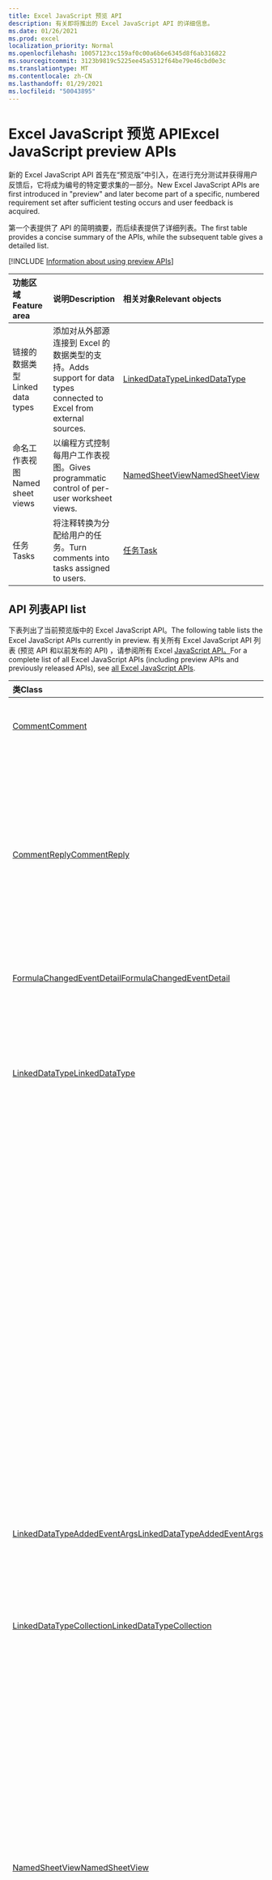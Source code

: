 ```yaml
---
title: Excel JavaScript 预览 API
description: 有关即将推出的 Excel JavaScript API 的详细信息。
ms.date: 01/26/2021
ms.prod: excel
localization_priority: Normal
ms.openlocfilehash: 10057123cc159af0c00a6b6e6345d8f6ab316822
ms.sourcegitcommit: 3123b9819c5225ee45a5312f64be79e46cbd0e3c
ms.translationtype: MT
ms.contentlocale: zh-CN
ms.lasthandoff: 01/29/2021
ms.locfileid: "50043895"
---
```

# <a name="excel-javascript-preview-apis"></a><span data-ttu-id="d6d36-103">Excel JavaScript 预览 API</span><span class="sxs-lookup"><span data-stu-id="d6d36-103">Excel JavaScript preview APIs</span></span>

<span data-ttu-id="d6d36-104">新的 Excel JavaScript API 首先在“预览版”中引入，在进行充分测试并获得用户反馈后，它将成为编号的特定要求集的一部分。</span><span class="sxs-lookup"><span data-stu-id="d6d36-104">New Excel JavaScript APIs are first introduced in "preview" and later become part of a specific, numbered requirement set after sufficient testing occurs and user feedback is acquired.</span></span>

<span data-ttu-id="d6d36-105">第一个表提供了 API 的简明摘要，而后续表提供了详细列表。</span><span class="sxs-lookup"><span data-stu-id="d6d36-105">The first table provides a concise summary of the APIs, while the subsequent table gives a detailed list.</span></span>

[!INCLUDE [Information about using preview APIs](../../includes/using-preview-apis-host.md)]

| <span data-ttu-id="d6d36-106">功能区域</span><span class="sxs-lookup"><span data-stu-id="d6d36-106">Feature area</span></span> | <span data-ttu-id="d6d36-107">说明</span><span class="sxs-lookup"><span data-stu-id="d6d36-107">Description</span></span> | <span data-ttu-id="d6d36-108">相关对象</span><span class="sxs-lookup"><span data-stu-id="d6d36-108">Relevant objects</span></span> |
|:--- |:--- |:--- |
| <span data-ttu-id="d6d36-109">链接的数据类型</span><span class="sxs-lookup"><span data-stu-id="d6d36-109">Linked data types</span></span> | <span data-ttu-id="d6d36-110">添加对从外部源连接到 Excel 的数据类型的支持。</span><span class="sxs-lookup"><span data-stu-id="d6d36-110">Adds support for data types connected to Excel from external sources.</span></span> | [<span data-ttu-id="d6d36-111">LinkedDataType</span><span class="sxs-lookup"><span data-stu-id="d6d36-111">LinkedDataType</span></span>](/javascript/api/excel/excel.linkeddatatype)|
| <span data-ttu-id="d6d36-112">命名工作表视图</span><span class="sxs-lookup"><span data-stu-id="d6d36-112">Named sheet views</span></span> | <span data-ttu-id="d6d36-113">以编程方式控制每用户工作表视图。</span><span class="sxs-lookup"><span data-stu-id="d6d36-113">Gives programmatic control of per-user worksheet views.</span></span> | [<span data-ttu-id="d6d36-114">NamedSheetView</span><span class="sxs-lookup"><span data-stu-id="d6d36-114">NamedSheetView</span></span>](/javascript/api/excel/excel.namedsheetview) |
| <span data-ttu-id="d6d36-115">任务</span><span class="sxs-lookup"><span data-stu-id="d6d36-115">Tasks</span></span> | <span data-ttu-id="d6d36-116">将注释转换为分配给用户的任务。</span><span class="sxs-lookup"><span data-stu-id="d6d36-116">Turn comments into tasks assigned to users.</span></span> | [<span data-ttu-id="d6d36-117">任务</span><span class="sxs-lookup"><span data-stu-id="d6d36-117">Task</span></span>](/javascript/api/excel/excel.task) |

## <a name="api-list"></a><span data-ttu-id="d6d36-118">API 列表</span><span class="sxs-lookup"><span data-stu-id="d6d36-118">API list</span></span>

<span data-ttu-id="d6d36-119">下表列出了当前预览版中的 Excel JavaScript API。</span><span class="sxs-lookup"><span data-stu-id="d6d36-119">The following table lists the Excel JavaScript APIs currently in preview.</span></span> <span data-ttu-id="d6d36-120">有关所有 Excel JavaScript API 列表 (预览 API 和以前发布的 API) ，请参阅所有 Excel [JavaScript API。](/javascript/api/excel?view=excel-js-preview&preserve-view=true)</span><span class="sxs-lookup"><span data-stu-id="d6d36-120">For a complete list of all Excel JavaScript APIs (including preview APIs and previously released APIs), see [all Excel JavaScript APIs](/javascript/api/excel?view=excel-js-preview&preserve-view=true).</span></span>

| <span data-ttu-id="d6d36-121">类</span><span class="sxs-lookup"><span data-stu-id="d6d36-121">Class</span></span> | <span data-ttu-id="d6d36-122">域</span><span class="sxs-lookup"><span data-stu-id="d6d36-122">Fields</span></span> | <span data-ttu-id="d6d36-123">说明</span><span class="sxs-lookup"><span data-stu-id="d6d36-123">Description</span></span> |
|:---|:---|:---|
|[<span data-ttu-id="d6d36-124">Comment</span><span class="sxs-lookup"><span data-stu-id="d6d36-124">Comment</span></span>](/javascript/api/excel/excel.comment)|[<span data-ttu-id="d6d36-125">assignTask (email： string) </span><span class="sxs-lookup"><span data-stu-id="d6d36-125">assignTask(email: string)</span></span>](/javascript/api/excel/excel.comment#assigntask-email-)|<span data-ttu-id="d6d36-126">将附加到注释的任务分配给指定用户作为唯一的代理人。</span><span class="sxs-lookup"><span data-stu-id="d6d36-126">Assigns the task attached to the comment to the given user as the sole assignee.</span></span>|
||[<span data-ttu-id="d6d36-127">getTask () </span><span class="sxs-lookup"><span data-stu-id="d6d36-127">getTask()</span></span>](/javascript/api/excel/excel.comment#gettask--)|<span data-ttu-id="d6d36-128">获取与此注释关联的任务。</span><span class="sxs-lookup"><span data-stu-id="d6d36-128">Gets the task associated with this comment.</span></span>|
||[<span data-ttu-id="d6d36-129">getTaskOrNullObject () </span><span class="sxs-lookup"><span data-stu-id="d6d36-129">getTaskOrNullObject()</span></span>](/javascript/api/excel/excel.comment#gettaskornullobject--)|<span data-ttu-id="d6d36-130">获取与此注释关联的任务。</span><span class="sxs-lookup"><span data-stu-id="d6d36-130">Gets the task associated with this comment.</span></span>|
|[<span data-ttu-id="d6d36-131">CommentReply</span><span class="sxs-lookup"><span data-stu-id="d6d36-131">CommentReply</span></span>](/javascript/api/excel/excel.commentreply)|[<span data-ttu-id="d6d36-132">assignTask (email： string) </span><span class="sxs-lookup"><span data-stu-id="d6d36-132">assignTask(email: string)</span></span>](/javascript/api/excel/excel.commentreply#assigntask-email-)|<span data-ttu-id="d6d36-133">将附加到注释的任务分配给指定用户作为唯一的代理人。</span><span class="sxs-lookup"><span data-stu-id="d6d36-133">Assigns the task attached to the comment to the given user as the sole assignee.</span></span>|
||[<span data-ttu-id="d6d36-134">getTask () </span><span class="sxs-lookup"><span data-stu-id="d6d36-134">getTask()</span></span>](/javascript/api/excel/excel.commentreply#gettask--)|<span data-ttu-id="d6d36-135">获取与此注释关联的任务。</span><span class="sxs-lookup"><span data-stu-id="d6d36-135">Gets the task associated with this comment.</span></span>|
||[<span data-ttu-id="d6d36-136">getTaskOrNullObject () </span><span class="sxs-lookup"><span data-stu-id="d6d36-136">getTaskOrNullObject()</span></span>](/javascript/api/excel/excel.commentreply#gettaskornullobject--)|<span data-ttu-id="d6d36-137">获取与此注释关联的任务。</span><span class="sxs-lookup"><span data-stu-id="d6d36-137">Gets the task associated with this comment.</span></span>|
|[<span data-ttu-id="d6d36-138">FormulaChangedEventDetail</span><span class="sxs-lookup"><span data-stu-id="d6d36-138">FormulaChangedEventDetail</span></span>](/javascript/api/excel/excel.formulachangedeventdetail)|[<span data-ttu-id="d6d36-139">cellAddress</span><span class="sxs-lookup"><span data-stu-id="d6d36-139">cellAddress</span></span>](/javascript/api/excel/excel.formulachangedeventdetail#celladdress)|<span data-ttu-id="d6d36-140">包含已更改公式的单元格的地址。</span><span class="sxs-lookup"><span data-stu-id="d6d36-140">The address of the cell that contains the changed formula.</span></span>|
||[<span data-ttu-id="d6d36-141">previousFormula</span><span class="sxs-lookup"><span data-stu-id="d6d36-141">previousFormula</span></span>](/javascript/api/excel/excel.formulachangedeventdetail#previousformula)|<span data-ttu-id="d6d36-142">表示上一个公式，在更改之前。</span><span class="sxs-lookup"><span data-stu-id="d6d36-142">Represents the previous formula, before it was changed.</span></span>|
|[<span data-ttu-id="d6d36-143">LinkedDataType</span><span class="sxs-lookup"><span data-stu-id="d6d36-143">LinkedDataType</span></span>](/javascript/api/excel/excel.linkeddatatype)|[<span data-ttu-id="d6d36-144">dataProvider</span><span class="sxs-lookup"><span data-stu-id="d6d36-144">dataProvider</span></span>](/javascript/api/excel/excel.linkeddatatype#dataprovider)|<span data-ttu-id="d6d36-145">链接数据提供程序的数据提供程序数据类型。</span><span class="sxs-lookup"><span data-stu-id="d6d36-145">The name of the data provider for the linked data type.</span></span>|
||[<span data-ttu-id="d6d36-146">lastRefreshed</span><span class="sxs-lookup"><span data-stu-id="d6d36-146">lastRefreshed</span></span>](/javascript/api/excel/excel.linkeddatatype#lastrefreshed)|<span data-ttu-id="d6d36-147">自上次刷新链接的工作簿时打开工作簿以来的本地数据类型日期和时间。</span><span class="sxs-lookup"><span data-stu-id="d6d36-147">The local time-zone date and time since the workbook was opened when the linked data type was last refreshed.</span></span>|
||[<span data-ttu-id="d6d36-148">name</span><span class="sxs-lookup"><span data-stu-id="d6d36-148">name</span></span>](/javascript/api/excel/excel.linkeddatatype#name)|<span data-ttu-id="d6d36-149">链接对象数据类型。</span><span class="sxs-lookup"><span data-stu-id="d6d36-149">The name of the linked data type.</span></span>|
||[<span data-ttu-id="d6d36-150">periodicRefreshInterval</span><span class="sxs-lookup"><span data-stu-id="d6d36-150">periodicRefreshInterval</span></span>](/javascript/api/excel/excel.linkeddatatype#periodicrefreshinterval)|<span data-ttu-id="d6d36-151">链接对象刷新的频率（以秒数据类型设置为 `refreshMode` "Periodic"时刷新。</span><span class="sxs-lookup"><span data-stu-id="d6d36-151">The frequency, in seconds, at which the linked data type is refreshed if `refreshMode` is set to "Periodic".</span></span>|
||[<span data-ttu-id="d6d36-152">refreshMode</span><span class="sxs-lookup"><span data-stu-id="d6d36-152">refreshMode</span></span>](/javascript/api/excel/excel.linkeddatatype#refreshmode)|<span data-ttu-id="d6d36-153">检索链接数据数据类型的机制。</span><span class="sxs-lookup"><span data-stu-id="d6d36-153">The mechanism by which the data for the linked data type is retrieved.</span></span>|
||[<span data-ttu-id="d6d36-154">serviceId</span><span class="sxs-lookup"><span data-stu-id="d6d36-154">serviceId</span></span>](/javascript/api/excel/excel.linkeddatatype#serviceid)|<span data-ttu-id="d6d36-155">链接对象的唯一数据类型。</span><span class="sxs-lookup"><span data-stu-id="d6d36-155">The unique id of the linked data type.</span></span>|
||[<span data-ttu-id="d6d36-156">supportedRefreshModes</span><span class="sxs-lookup"><span data-stu-id="d6d36-156">supportedRefreshModes</span></span>](/javascript/api/excel/excel.linkeddatatype#supportedrefreshmodes)|<span data-ttu-id="d6d36-157">返回一个数组，该数组包含链接对象支持的所有数据类型。</span><span class="sxs-lookup"><span data-stu-id="d6d36-157">Returns an array with all the refresh modes supported by the linked data type.</span></span>|
||[<span data-ttu-id="d6d36-158">requestRefresh () </span><span class="sxs-lookup"><span data-stu-id="d6d36-158">requestRefresh()</span></span>](/javascript/api/excel/excel.linkeddatatype#requestrefresh--)|<span data-ttu-id="d6d36-159">请求刷新链接的数据类型。</span><span class="sxs-lookup"><span data-stu-id="d6d36-159">Makes a request to refresh the linked data type.</span></span>|
||[<span data-ttu-id="d6d36-160">requestSetRefreshMode (refreshMode：Excel.LinkedDataTypeRefreshMode) </span><span class="sxs-lookup"><span data-stu-id="d6d36-160">requestSetRefreshMode(refreshMode: Excel.LinkedDataTypeRefreshMode)</span></span>](/javascript/api/excel/excel.linkeddatatype#requestsetrefreshmode-refreshmode-)|<span data-ttu-id="d6d36-161">请求更改此链接的刷新数据类型。</span><span class="sxs-lookup"><span data-stu-id="d6d36-161">Makes a request to change the refresh mode for this linked data type.</span></span>|
|[<span data-ttu-id="d6d36-162">LinkedDataTypeAddedEventArgs</span><span class="sxs-lookup"><span data-stu-id="d6d36-162">LinkedDataTypeAddedEventArgs</span></span>](/javascript/api/excel/excel.linkeddatatypeaddedeventargs)|[<span data-ttu-id="d6d36-163">serviceId</span><span class="sxs-lookup"><span data-stu-id="d6d36-163">serviceId</span></span>](/javascript/api/excel/excel.linkeddatatypeaddedeventargs#serviceid)|<span data-ttu-id="d6d36-164">新链接对象的唯一数据类型。</span><span class="sxs-lookup"><span data-stu-id="d6d36-164">The unique id of the new linked data type.</span></span>|
||[<span data-ttu-id="d6d36-165">source</span><span class="sxs-lookup"><span data-stu-id="d6d36-165">source</span></span>](/javascript/api/excel/excel.linkeddatatypeaddedeventargs#source)|<span data-ttu-id="d6d36-166">获取事件源。</span><span class="sxs-lookup"><span data-stu-id="d6d36-166">Gets the source of the event.</span></span>|
||[<span data-ttu-id="d6d36-167">type</span><span class="sxs-lookup"><span data-stu-id="d6d36-167">type</span></span>](/javascript/api/excel/excel.linkeddatatypeaddedeventargs#type)|<span data-ttu-id="d6d36-168">获取事件的类型。</span><span class="sxs-lookup"><span data-stu-id="d6d36-168">Gets the type of the event.</span></span>|
|[<span data-ttu-id="d6d36-169">LinkedDataTypeCollection</span><span class="sxs-lookup"><span data-stu-id="d6d36-169">LinkedDataTypeCollection</span></span>](/javascript/api/excel/excel.linkeddatatypecollection)|[<span data-ttu-id="d6d36-170">getCount()</span><span class="sxs-lookup"><span data-stu-id="d6d36-170">getCount()</span></span>](/javascript/api/excel/excel.linkeddatatypecollection#getcount--)|<span data-ttu-id="d6d36-171">获取集合中链接的数据类型的数量。</span><span class="sxs-lookup"><span data-stu-id="d6d36-171">Gets the number of linked data types in the collection.</span></span>|
||[<span data-ttu-id="d6d36-172">getItem (键：number) </span><span class="sxs-lookup"><span data-stu-id="d6d36-172">getItem(key: number)</span></span>](/javascript/api/excel/excel.linkeddatatypecollection#getitem-key-)|<span data-ttu-id="d6d36-173">按服务 id 数据类型链接的 id。</span><span class="sxs-lookup"><span data-stu-id="d6d36-173">Gets a linked data type by service id.</span></span>|
||[<span data-ttu-id="d6d36-174">getItemAt(index: number)</span><span class="sxs-lookup"><span data-stu-id="d6d36-174">getItemAt(index: number)</span></span>](/javascript/api/excel/excel.linkeddatatypecollection#getitemat-index-)|<span data-ttu-id="d6d36-175">按集合数据类型索引获取链接对象。</span><span class="sxs-lookup"><span data-stu-id="d6d36-175">Gets a linked data type by its index in the collection.</span></span>|
||[<span data-ttu-id="d6d36-176">getItemOrNullObject (键：number) </span><span class="sxs-lookup"><span data-stu-id="d6d36-176">getItemOrNullObject(key: number)</span></span>](/javascript/api/excel/excel.linkeddatatypecollection#getitemornullobject-key-)|<span data-ttu-id="d6d36-177">按 ID 获取数据类型链接对象。</span><span class="sxs-lookup"><span data-stu-id="d6d36-177">Gets a linked data type by ID.</span></span>|
||[<span data-ttu-id="d6d36-178">items</span><span class="sxs-lookup"><span data-stu-id="d6d36-178">items</span></span>](/javascript/api/excel/excel.linkeddatatypecollection#items)|<span data-ttu-id="d6d36-179">获取此集合中已加载的子项。</span><span class="sxs-lookup"><span data-stu-id="d6d36-179">Gets the loaded child items in this collection.</span></span>|
||[<span data-ttu-id="d6d36-180">requestRefreshAll () </span><span class="sxs-lookup"><span data-stu-id="d6d36-180">requestRefreshAll()</span></span>](/javascript/api/excel/excel.linkeddatatypecollection#requestrefreshall--)|<span data-ttu-id="d6d36-181">请求刷新集合中所有链接的数据类型。</span><span class="sxs-lookup"><span data-stu-id="d6d36-181">Makes a request to refresh all the linked data types in the collection.</span></span>|
|[<span data-ttu-id="d6d36-182">NamedSheetView</span><span class="sxs-lookup"><span data-stu-id="d6d36-182">NamedSheetView</span></span>](/javascript/api/excel/excel.namedsheetview)|[<span data-ttu-id="d6d36-183">activate()</span><span class="sxs-lookup"><span data-stu-id="d6d36-183">activate()</span></span>](/javascript/api/excel/excel.namedsheetview#activate--)|<span data-ttu-id="d6d36-184">激活此工作表视图。</span><span class="sxs-lookup"><span data-stu-id="d6d36-184">Activates this sheet view.</span></span>|
||[<span data-ttu-id="d6d36-185">delete()</span><span class="sxs-lookup"><span data-stu-id="d6d36-185">delete()</span></span>](/javascript/api/excel/excel.namedsheetview#delete--)|<span data-ttu-id="d6d36-186">从工作表中删除工作表视图。</span><span class="sxs-lookup"><span data-stu-id="d6d36-186">Removes the sheet view from the worksheet.</span></span>|
||[<span data-ttu-id="d6d36-187">duplicate (name？： string) </span><span class="sxs-lookup"><span data-stu-id="d6d36-187">duplicate(name?: string)</span></span>](/javascript/api/excel/excel.namedsheetview#duplicate-name-)|<span data-ttu-id="d6d36-188">创建此工作表视图的副本。</span><span class="sxs-lookup"><span data-stu-id="d6d36-188">Creates a copy of this sheet view.</span></span>|
||[<span data-ttu-id="d6d36-189">name</span><span class="sxs-lookup"><span data-stu-id="d6d36-189">name</span></span>](/javascript/api/excel/excel.namedsheetview#name)|<span data-ttu-id="d6d36-190">获取或设置工作表视图的名称。</span><span class="sxs-lookup"><span data-stu-id="d6d36-190">Gets or sets the name of the sheet view.</span></span>|
|[<span data-ttu-id="d6d36-191">NamedSheetViewCollection</span><span class="sxs-lookup"><span data-stu-id="d6d36-191">NamedSheetViewCollection</span></span>](/javascript/api/excel/excel.namedsheetviewcollection)|[<span data-ttu-id="d6d36-192">add(name: string)</span><span class="sxs-lookup"><span data-stu-id="d6d36-192">add(name: string)</span></span>](/javascript/api/excel/excel.namedsheetviewcollection#add-name-)|<span data-ttu-id="d6d36-193">创建具有给定名称的新工作表视图。</span><span class="sxs-lookup"><span data-stu-id="d6d36-193">Creates a new sheet view with the given name.</span></span>|
||[<span data-ttu-id="d6d36-194">enterTemporary () </span><span class="sxs-lookup"><span data-stu-id="d6d36-194">enterTemporary()</span></span>](/javascript/api/excel/excel.namedsheetviewcollection#entertemporary--)|<span data-ttu-id="d6d36-195">创建并激活新的临时工作表视图。</span><span class="sxs-lookup"><span data-stu-id="d6d36-195">Creates and activates a new temporary sheet view.</span></span>|
||[<span data-ttu-id="d6d36-196">exit () </span><span class="sxs-lookup"><span data-stu-id="d6d36-196">exit()</span></span>](/javascript/api/excel/excel.namedsheetviewcollection#exit--)|<span data-ttu-id="d6d36-197">退出当前活动的工作表视图。</span><span class="sxs-lookup"><span data-stu-id="d6d36-197">Exits the currently active sheet view.</span></span>|
||[<span data-ttu-id="d6d36-198">getActive () </span><span class="sxs-lookup"><span data-stu-id="d6d36-198">getActive()</span></span>](/javascript/api/excel/excel.namedsheetviewcollection#getactive--)|<span data-ttu-id="d6d36-199">获取工作表当前的活动工作表视图。</span><span class="sxs-lookup"><span data-stu-id="d6d36-199">Gets the worksheet's currently active sheet view.</span></span>|
||[<span data-ttu-id="d6d36-200">getCount()</span><span class="sxs-lookup"><span data-stu-id="d6d36-200">getCount()</span></span>](/javascript/api/excel/excel.namedsheetviewcollection#getcount--)|<span data-ttu-id="d6d36-201">获取此工作表中的工作表视图数。</span><span class="sxs-lookup"><span data-stu-id="d6d36-201">Gets the number of sheet views in this worksheet.</span></span>|
||[<span data-ttu-id="d6d36-202">getItem(key: string)</span><span class="sxs-lookup"><span data-stu-id="d6d36-202">getItem(key: string)</span></span>](/javascript/api/excel/excel.namedsheetviewcollection#getitem-key-)|<span data-ttu-id="d6d36-203">使用工作表视图的名称获取工作表视图。</span><span class="sxs-lookup"><span data-stu-id="d6d36-203">Gets a sheet view using its name.</span></span>|
||[<span data-ttu-id="d6d36-204">getItemAt(index: number)</span><span class="sxs-lookup"><span data-stu-id="d6d36-204">getItemAt(index: number)</span></span>](/javascript/api/excel/excel.namedsheetviewcollection#getitemat-index-)|<span data-ttu-id="d6d36-205">按工作表视图在集合中的索引获取工作表视图。</span><span class="sxs-lookup"><span data-stu-id="d6d36-205">Gets a sheet view by its index in the collection.</span></span>|
||[<span data-ttu-id="d6d36-206">items</span><span class="sxs-lookup"><span data-stu-id="d6d36-206">items</span></span>](/javascript/api/excel/excel.namedsheetviewcollection#items)|<span data-ttu-id="d6d36-207">获取此集合中已加载的子项。</span><span class="sxs-lookup"><span data-stu-id="d6d36-207">Gets the loaded child items in this collection.</span></span>|
|[<span data-ttu-id="d6d36-208">PivotLayout</span><span class="sxs-lookup"><span data-stu-id="d6d36-208">PivotLayout</span></span>](/javascript/api/excel/excel.pivotlayout)|[<span data-ttu-id="d6d36-209">altTextDescription</span><span class="sxs-lookup"><span data-stu-id="d6d36-209">altTextDescription</span></span>](/javascript/api/excel/excel.pivotlayout#alttextdescription)|<span data-ttu-id="d6d36-210">数据透视表的替换文字说明。</span><span class="sxs-lookup"><span data-stu-id="d6d36-210">The alt text description of the PivotTable.</span></span>|
||[<span data-ttu-id="d6d36-211">altTextTitle</span><span class="sxs-lookup"><span data-stu-id="d6d36-211">altTextTitle</span></span>](/javascript/api/excel/excel.pivotlayout#alttexttitle)|<span data-ttu-id="d6d36-212">数据透视表的替换文字标题。</span><span class="sxs-lookup"><span data-stu-id="d6d36-212">The alt text title of the PivotTable.</span></span>|
||[<span data-ttu-id="d6d36-213">displayBlankLineAfterEachItem (显示：boolean) </span><span class="sxs-lookup"><span data-stu-id="d6d36-213">displayBlankLineAfterEachItem(display: boolean)</span></span>](/javascript/api/excel/excel.pivotlayout#displayblanklineaftereachitem-display-)|<span data-ttu-id="d6d36-214">设置是否在每一项后显示空白行。</span><span class="sxs-lookup"><span data-stu-id="d6d36-214">Sets whether or not to display a blank line after each item.</span></span>|
||[<span data-ttu-id="d6d36-215">emptyCellText</span><span class="sxs-lookup"><span data-stu-id="d6d36-215">emptyCellText</span></span>](/javascript/api/excel/excel.pivotlayout#emptycelltext)|<span data-ttu-id="d6d36-216">如果为 ，则自动填充到数据透视表中任何空单元格中的文本 `fillEmptyCells == true` 。</span><span class="sxs-lookup"><span data-stu-id="d6d36-216">The text that is automatically filled into any empty cell in the PivotTable if `fillEmptyCells == true`.</span></span>|
||[<span data-ttu-id="d6d36-217">fillEmptyCells</span><span class="sxs-lookup"><span data-stu-id="d6d36-217">fillEmptyCells</span></span>](/javascript/api/excel/excel.pivotlayout#fillemptycells)|<span data-ttu-id="d6d36-218">指定数据透视表中的空单元格是否应当填充 `emptyCellText` 。</span><span class="sxs-lookup"><span data-stu-id="d6d36-218">Specifies whether empty cells in the PivotTable should be populated with the `emptyCellText`.</span></span>|
||[<span data-ttu-id="d6d36-219">getCell(dataHierarchy: DataPivotHierarchy \| string, rowItems: Array<PivotItem \| string>, columnItems: Array<PivotItem \| string>)</span><span class="sxs-lookup"><span data-stu-id="d6d36-219">getCell(dataHierarchy: DataPivotHierarchy \| string, rowItems: Array<PivotItem \| string>, columnItems: Array<PivotItem \| string>)</span></span>](/javascript/api/excel/excel.pivotlayout#getcell-datahierarchy--rowitems--columnitems-)|<span data-ttu-id="d6d36-220">根据数据层次结构以及各自层次结构的行和列项，获取数据透视表中的唯一单元格。</span><span class="sxs-lookup"><span data-stu-id="d6d36-220">Gets a unique cell in the PivotTable based on a data hierarchy and the row and column items of their respective hierarchies.</span></span>|
||[<span data-ttu-id="d6d36-221">pivotStyle</span><span class="sxs-lookup"><span data-stu-id="d6d36-221">pivotStyle</span></span>](/javascript/api/excel/excel.pivotlayout#pivotstyle)|<span data-ttu-id="d6d36-222">应用于数据透视表的样式。</span><span class="sxs-lookup"><span data-stu-id="d6d36-222">The style applied to the PivotTable.</span></span>|
||[<span data-ttu-id="d6d36-223">repeatAllItemLabels (repeatLabels：boolean) </span><span class="sxs-lookup"><span data-stu-id="d6d36-223">repeatAllItemLabels(repeatLabels: boolean)</span></span>](/javascript/api/excel/excel.pivotlayout#repeatallitemlabels-repeatlabels-)|<span data-ttu-id="d6d36-224">设置数据透视表中所有字段的"重复所有项目标签"设置。</span><span class="sxs-lookup"><span data-stu-id="d6d36-224">Sets the "repeat all item labels" setting across all fields in the PivotTable.</span></span>|
||[<span data-ttu-id="d6d36-225">setStyle (样式：string \| PivotTableStyle \| BuiltInPivotTableStyle) </span><span class="sxs-lookup"><span data-stu-id="d6d36-225">setStyle(style: string \| PivotTableStyle \| BuiltInPivotTableStyle)</span></span>](/javascript/api/excel/excel.pivotlayout#setstyle-style-)|<span data-ttu-id="d6d36-226">设置应用于数据透视表的样式。</span><span class="sxs-lookup"><span data-stu-id="d6d36-226">Sets the style applied to the PivotTable.</span></span>|
||[<span data-ttu-id="d6d36-227">showFieldHeaders</span><span class="sxs-lookup"><span data-stu-id="d6d36-227">showFieldHeaders</span></span>](/javascript/api/excel/excel.pivotlayout#showfieldheaders)|<span data-ttu-id="d6d36-228">指定数据透视表是否显示字段标题 (字段标题和筛选下拉) 。</span><span class="sxs-lookup"><span data-stu-id="d6d36-228">Specifies whether the PivotTable displays field headers (field captions and filter drop-downs).</span></span>|
|[<span data-ttu-id="d6d36-229">PivotTable</span><span class="sxs-lookup"><span data-stu-id="d6d36-229">PivotTable</span></span>](/javascript/api/excel/excel.pivottable)|[<span data-ttu-id="d6d36-230">refreshOnOpen</span><span class="sxs-lookup"><span data-stu-id="d6d36-230">refreshOnOpen</span></span>](/javascript/api/excel/excel.pivottable#refreshonopen)|<span data-ttu-id="d6d36-231">指定工作簿打开时数据透视表是否刷新。</span><span class="sxs-lookup"><span data-stu-id="d6d36-231">Specifies whether the PivotTable refreshes when the workbook opens.</span></span>|
|[<span data-ttu-id="d6d36-232">区域</span><span class="sxs-lookup"><span data-stu-id="d6d36-232">Range</span></span>](/javascript/api/excel/excel.range)|[<span data-ttu-id="d6d36-233">getPrecedents () </span><span class="sxs-lookup"><span data-stu-id="d6d36-233">getPrecedents()</span></span>](/javascript/api/excel/excel.range#getprecedents--)|<span data-ttu-id="d6d36-234">返回一个对象，该对象代表包含同一工作表或多个工作表中单元格的所有 `WorkbookRangeAreas` 引用单元格的范围。</span><span class="sxs-lookup"><span data-stu-id="d6d36-234">Returns a `WorkbookRangeAreas` object that represents the range containing all the precedents of a cell in same worksheet or in multiple worksheets.</span></span>|
|[<span data-ttu-id="d6d36-235">RefreshModeChangedEventArgs</span><span class="sxs-lookup"><span data-stu-id="d6d36-235">RefreshModeChangedEventArgs</span></span>](/javascript/api/excel/excel.refreshmodechangedeventargs)|[<span data-ttu-id="d6d36-236">refreshMode</span><span class="sxs-lookup"><span data-stu-id="d6d36-236">refreshMode</span></span>](/javascript/api/excel/excel.refreshmodechangedeventargs#refreshmode)|<span data-ttu-id="d6d36-237">链接的数据类型刷新模式。</span><span class="sxs-lookup"><span data-stu-id="d6d36-237">The linked data type refresh mode.</span></span>|
||[<span data-ttu-id="d6d36-238">serviceId</span><span class="sxs-lookup"><span data-stu-id="d6d36-238">serviceId</span></span>](/javascript/api/excel/excel.refreshmodechangedeventargs#serviceid)|<span data-ttu-id="d6d36-239">刷新模式已更改的对象的唯一 ID。</span><span class="sxs-lookup"><span data-stu-id="d6d36-239">The unique id of the object whose refresh mode was changed.</span></span>|
||[<span data-ttu-id="d6d36-240">source</span><span class="sxs-lookup"><span data-stu-id="d6d36-240">source</span></span>](/javascript/api/excel/excel.refreshmodechangedeventargs#source)|<span data-ttu-id="d6d36-241">获取事件源。</span><span class="sxs-lookup"><span data-stu-id="d6d36-241">Gets the source of the event.</span></span>|
||[<span data-ttu-id="d6d36-242">type</span><span class="sxs-lookup"><span data-stu-id="d6d36-242">type</span></span>](/javascript/api/excel/excel.refreshmodechangedeventargs#type)|<span data-ttu-id="d6d36-243">获取事件的类型。</span><span class="sxs-lookup"><span data-stu-id="d6d36-243">Gets the type of the event.</span></span>|
|[<span data-ttu-id="d6d36-244">RefreshRequestCompletedEventArgs</span><span class="sxs-lookup"><span data-stu-id="d6d36-244">RefreshRequestCompletedEventArgs</span></span>](/javascript/api/excel/excel.refreshrequestcompletedeventargs)|[<span data-ttu-id="d6d36-245">已刷新</span><span class="sxs-lookup"><span data-stu-id="d6d36-245">refreshed</span></span>](/javascript/api/excel/excel.refreshrequestcompletedeventargs#refreshed)|<span data-ttu-id="d6d36-246">指示刷新请求是否成功。</span><span class="sxs-lookup"><span data-stu-id="d6d36-246">Indicates if the request to refresh was successful.</span></span>|
||[<span data-ttu-id="d6d36-247">serviceId</span><span class="sxs-lookup"><span data-stu-id="d6d36-247">serviceId</span></span>](/javascript/api/excel/excel.refreshrequestcompletedeventargs#serviceid)|<span data-ttu-id="d6d36-248">已完成刷新请求的对象的唯一 ID。</span><span class="sxs-lookup"><span data-stu-id="d6d36-248">The unique id of the object whose refresh request was completed.</span></span>|
||[<span data-ttu-id="d6d36-249">source</span><span class="sxs-lookup"><span data-stu-id="d6d36-249">source</span></span>](/javascript/api/excel/excel.refreshrequestcompletedeventargs#source)|<span data-ttu-id="d6d36-250">获取事件源。</span><span class="sxs-lookup"><span data-stu-id="d6d36-250">Gets the source of the event.</span></span>|
||[<span data-ttu-id="d6d36-251">type</span><span class="sxs-lookup"><span data-stu-id="d6d36-251">type</span></span>](/javascript/api/excel/excel.refreshrequestcompletedeventargs#type)|<span data-ttu-id="d6d36-252">获取事件的类型。</span><span class="sxs-lookup"><span data-stu-id="d6d36-252">Gets the type of the event.</span></span>|
||[<span data-ttu-id="d6d36-253">warnings</span><span class="sxs-lookup"><span data-stu-id="d6d36-253">warnings</span></span>](/javascript/api/excel/excel.refreshrequestcompletedeventargs#warnings)|<span data-ttu-id="d6d36-254">包含从刷新请求生成的任何警告的数组。</span><span class="sxs-lookup"><span data-stu-id="d6d36-254">An array that contains any warnings generated from the refresh request.</span></span>|
|[<span data-ttu-id="d6d36-255">ShapeCollection</span><span class="sxs-lookup"><span data-stu-id="d6d36-255">ShapeCollection</span></span>](/javascript/api/excel/excel.shapecollection)|[<span data-ttu-id="d6d36-256">addSvg(xml: string)</span><span class="sxs-lookup"><span data-stu-id="d6d36-256">addSvg(xml: string)</span></span>](/javascript/api/excel/excel.shapecollection#addsvg-xml-)|<span data-ttu-id="d6d36-257">从 XML 字符串创建可缩放的矢量图形 (SVG) 并将其添加到工作表。</span><span class="sxs-lookup"><span data-stu-id="d6d36-257">Creates a scalable vector graphic (SVG) from an XML string and adds it to the worksheet.</span></span>|
|[<span data-ttu-id="d6d36-258">Slicer</span><span class="sxs-lookup"><span data-stu-id="d6d36-258">Slicer</span></span>](/javascript/api/excel/excel.slicer)|[<span data-ttu-id="d6d36-259">nameInFormula</span><span class="sxs-lookup"><span data-stu-id="d6d36-259">nameInFormula</span></span>](/javascript/api/excel/excel.slicer#nameinformula)|<span data-ttu-id="d6d36-260">表示公式中使用切片器名称。</span><span class="sxs-lookup"><span data-stu-id="d6d36-260">Represents the slicer name used in the formula.</span></span>|
||[<span data-ttu-id="d6d36-261">slicerStyle</span><span class="sxs-lookup"><span data-stu-id="d6d36-261">slicerStyle</span></span>](/javascript/api/excel/excel.slicer#slicerstyle)|<span data-ttu-id="d6d36-262">应用于切片器的样式。</span><span class="sxs-lookup"><span data-stu-id="d6d36-262">The style applied to the Slicer.</span></span>|
||[<span data-ttu-id="d6d36-263">setStyle (样式：string \| SlicerStyle \| BuiltInSlicerStyle) </span><span class="sxs-lookup"><span data-stu-id="d6d36-263">setStyle(style: string \| SlicerStyle \| BuiltInSlicerStyle)</span></span>](/javascript/api/excel/excel.slicer#setstyle-style-)|<span data-ttu-id="d6d36-264">设置应用于切片器的样式。</span><span class="sxs-lookup"><span data-stu-id="d6d36-264">Sets the style applied to the slicer.</span></span>|
|[<span data-ttu-id="d6d36-265">Table</span><span class="sxs-lookup"><span data-stu-id="d6d36-265">Table</span></span>](/javascript/api/excel/excel.table)|[<span data-ttu-id="d6d36-266">clearStyle()</span><span class="sxs-lookup"><span data-stu-id="d6d36-266">clearStyle()</span></span>](/javascript/api/excel/excel.table#clearstyle--)|<span data-ttu-id="d6d36-267">将表格更改为使用默认表格样式。</span><span class="sxs-lookup"><span data-stu-id="d6d36-267">Changes the table to use the default table style.</span></span>|
||[<span data-ttu-id="d6d36-268">onFiltered</span><span class="sxs-lookup"><span data-stu-id="d6d36-268">onFiltered</span></span>](/javascript/api/excel/excel.table#onfiltered)|<span data-ttu-id="d6d36-269">在特定表格上应用筛选器时发生。</span><span class="sxs-lookup"><span data-stu-id="d6d36-269">Occurs when filter is applied on a specific table.</span></span>|
||[<span data-ttu-id="d6d36-270">tableStyle</span><span class="sxs-lookup"><span data-stu-id="d6d36-270">tableStyle</span></span>](/javascript/api/excel/excel.table#tablestyle)|<span data-ttu-id="d6d36-271">应用于 Table 的样式。</span><span class="sxs-lookup"><span data-stu-id="d6d36-271">The style applied to the Table.</span></span>|
||[<span data-ttu-id="d6d36-272">setStyle (样式：string \| TableStyle \| BuiltInTableStyle) </span><span class="sxs-lookup"><span data-stu-id="d6d36-272">setStyle(style: string \| TableStyle \| BuiltInTableStyle)</span></span>](/javascript/api/excel/excel.table#setstyle-style-)|<span data-ttu-id="d6d36-273">设置应用于表格的样式。</span><span class="sxs-lookup"><span data-stu-id="d6d36-273">Sets the style applied to the table.</span></span>|
|[<span data-ttu-id="d6d36-274">TableCollection</span><span class="sxs-lookup"><span data-stu-id="d6d36-274">TableCollection</span></span>](/javascript/api/excel/excel.tablecollection)|[<span data-ttu-id="d6d36-275">onFiltered</span><span class="sxs-lookup"><span data-stu-id="d6d36-275">onFiltered</span></span>](/javascript/api/excel/excel.tablecollection#onfiltered)|<span data-ttu-id="d6d36-276">在工作簿或工作表中的任何表格上应用筛选器时发生。</span><span class="sxs-lookup"><span data-stu-id="d6d36-276">Occurs when filter is applied on any table in a workbook, or a worksheet.</span></span>|
|[<span data-ttu-id="d6d36-277">TableFilteredEventArgs</span><span class="sxs-lookup"><span data-stu-id="d6d36-277">TableFilteredEventArgs</span></span>](/javascript/api/excel/excel.tablefilteredeventargs)|[<span data-ttu-id="d6d36-278">tableId</span><span class="sxs-lookup"><span data-stu-id="d6d36-278">tableId</span></span>](/javascript/api/excel/excel.tablefilteredeventargs#tableid)|<span data-ttu-id="d6d36-279">获取应用筛选器的表的 ID。</span><span class="sxs-lookup"><span data-stu-id="d6d36-279">Gets the id of the table in which the filter is applied.</span></span>|
||[<span data-ttu-id="d6d36-280">type</span><span class="sxs-lookup"><span data-stu-id="d6d36-280">type</span></span>](/javascript/api/excel/excel.tablefilteredeventargs#type)|<span data-ttu-id="d6d36-281">获取事件的类型。</span><span class="sxs-lookup"><span data-stu-id="d6d36-281">Gets the type of the event.</span></span>|
||[<span data-ttu-id="d6d36-282">worksheetId</span><span class="sxs-lookup"><span data-stu-id="d6d36-282">worksheetId</span></span>](/javascript/api/excel/excel.tablefilteredeventargs#worksheetid)|<span data-ttu-id="d6d36-283">获取包含表格的工作表的 ID。</span><span class="sxs-lookup"><span data-stu-id="d6d36-283">Gets the id of the worksheet which contains the table.</span></span>|
|[<span data-ttu-id="d6d36-284">任务</span><span class="sxs-lookup"><span data-stu-id="d6d36-284">Task</span></span>](/javascript/api/excel/excel.task)|[<span data-ttu-id="d6d36-285">addAssignee (电子邮件：字符串) </span><span class="sxs-lookup"><span data-stu-id="d6d36-285">addAssignee(email: string)</span></span>](/javascript/api/excel/excel.task#addassignee-email-)|<span data-ttu-id="d6d36-286">向任务添加一个被分配者。</span><span class="sxs-lookup"><span data-stu-id="d6d36-286">Adds an assignee to the task.</span></span>|
||[<span data-ttu-id="d6d36-287">applyChanges (taskChanges： Excel.TaskChanges) </span><span class="sxs-lookup"><span data-stu-id="d6d36-287">applyChanges(taskChanges: Excel.TaskChanges)</span></span>](/javascript/api/excel/excel.task#applychanges-taskchanges-)|<span data-ttu-id="d6d36-288">对任务应用给定的更改。</span><span class="sxs-lookup"><span data-stu-id="d6d36-288">Applies the given changes to the task.</span></span>|
||[<span data-ttu-id="d6d36-289">assignees</span><span class="sxs-lookup"><span data-stu-id="d6d36-289">assignees</span></span>](/javascript/api/excel/excel.task#assignees)|<span data-ttu-id="d6d36-290">获取任务分配给的用户。</span><span class="sxs-lookup"><span data-stu-id="d6d36-290">Gets the users to whom the task is assigned.</span></span>|
||[<span data-ttu-id="d6d36-291">comment</span><span class="sxs-lookup"><span data-stu-id="d6d36-291">comment</span></span>](/javascript/api/excel/excel.task#comment)|<span data-ttu-id="d6d36-292">获取与任务关联的注释。</span><span class="sxs-lookup"><span data-stu-id="d6d36-292">Gets the comment associated with the task.</span></span>|
||[<span data-ttu-id="d6d36-293">dueDate</span><span class="sxs-lookup"><span data-stu-id="d6d36-293">dueDate</span></span>](/javascript/api/excel/excel.task#duedate)|<span data-ttu-id="d6d36-294">获取任务到期的日期和时间。</span><span class="sxs-lookup"><span data-stu-id="d6d36-294">Gets the date and time the task is due.</span></span>|
||[<span data-ttu-id="d6d36-295">historyRecords</span><span class="sxs-lookup"><span data-stu-id="d6d36-295">historyRecords</span></span>](/javascript/api/excel/excel.task#historyrecords)|<span data-ttu-id="d6d36-296">获取任务的历史记录。</span><span class="sxs-lookup"><span data-stu-id="d6d36-296">Gets the history records of the task.</span></span>|
||[<span data-ttu-id="d6d36-297">id</span><span class="sxs-lookup"><span data-stu-id="d6d36-297">id</span></span>](/javascript/api/excel/excel.task#id)|<span data-ttu-id="d6d36-298">获取任务的 ID。</span><span class="sxs-lookup"><span data-stu-id="d6d36-298">Gets the id of the task.</span></span>|
||[<span data-ttu-id="d6d36-299">percentComplete</span><span class="sxs-lookup"><span data-stu-id="d6d36-299">percentComplete</span></span>](/javascript/api/excel/excel.task#percentcomplete)|<span data-ttu-id="d6d36-300">获取任务的完成百分比。</span><span class="sxs-lookup"><span data-stu-id="d6d36-300">Gets the completion percentage of the task.</span></span>|
||[<span data-ttu-id="d6d36-301">priority</span><span class="sxs-lookup"><span data-stu-id="d6d36-301">priority</span></span>](/javascript/api/excel/excel.task#priority)|<span data-ttu-id="d6d36-302">获取任务的优先级。</span><span class="sxs-lookup"><span data-stu-id="d6d36-302">Gets the priority of the task.</span></span>|
||[<span data-ttu-id="d6d36-303">startDate</span><span class="sxs-lookup"><span data-stu-id="d6d36-303">startDate</span></span>](/javascript/api/excel/excel.task#startdate)|<span data-ttu-id="d6d36-304">获取任务应开始的日期和时间。</span><span class="sxs-lookup"><span data-stu-id="d6d36-304">Gets the date and time the task should start.</span></span>|
||[<span data-ttu-id="d6d36-305">title</span><span class="sxs-lookup"><span data-stu-id="d6d36-305">title</span></span>](/javascript/api/excel/excel.task#title)|<span data-ttu-id="d6d36-306">获取任务的标题。</span><span class="sxs-lookup"><span data-stu-id="d6d36-306">Gets title of the task.</span></span>|
||[<span data-ttu-id="d6d36-307">removeAllAssignees () </span><span class="sxs-lookup"><span data-stu-id="d6d36-307">removeAllAssignees()</span></span>](/javascript/api/excel/excel.task#removeallassignees--)|<span data-ttu-id="d6d36-308">从任务中删除所有被分配者。</span><span class="sxs-lookup"><span data-stu-id="d6d36-308">Removes all assignees from the task.</span></span>|
||[<span data-ttu-id="d6d36-309">removeAssignee (email： string) </span><span class="sxs-lookup"><span data-stu-id="d6d36-309">removeAssignee(email: string)</span></span>](/javascript/api/excel/excel.task#removeassignee-email-)|<span data-ttu-id="d6d36-310">从任务中删除一个被分配者。</span><span class="sxs-lookup"><span data-stu-id="d6d36-310">Removes an assignee from the task.</span></span>|
||[<span data-ttu-id="d6d36-311">setPercentComplete (percentComplete： number) </span><span class="sxs-lookup"><span data-stu-id="d6d36-311">setPercentComplete(percentComplete: number)</span></span>](/javascript/api/excel/excel.task#setpercentcomplete-percentcomplete-)|<span data-ttu-id="d6d36-312">更改任务的完成情况。</span><span class="sxs-lookup"><span data-stu-id="d6d36-312">Changes the completion of the task.</span></span>|
||[<span data-ttu-id="d6d36-313">setPriority (优先级：number) </span><span class="sxs-lookup"><span data-stu-id="d6d36-313">setPriority(priority: number)</span></span>](/javascript/api/excel/excel.task#setpriority-priority-)|<span data-ttu-id="d6d36-314">更改任务的优先级。</span><span class="sxs-lookup"><span data-stu-id="d6d36-314">Changes the priority of the task.</span></span>|
||[<span data-ttu-id="d6d36-315">setStartDateAndDueDate (startDate： Date， dueDate： Date) </span><span class="sxs-lookup"><span data-stu-id="d6d36-315">setStartDateAndDueDate(startDate: Date, dueDate: Date)</span></span>](/javascript/api/excel/excel.task#setstartdateandduedate-startdate--duedate-)|<span data-ttu-id="d6d36-316">更改任务的开始日期和截止日期。</span><span class="sxs-lookup"><span data-stu-id="d6d36-316">Changes the start and the due dates of the task.</span></span>|
||[<span data-ttu-id="d6d36-317">setTitle (title： string) </span><span class="sxs-lookup"><span data-stu-id="d6d36-317">setTitle(title: string)</span></span>](/javascript/api/excel/excel.task#settitle-title-)|<span data-ttu-id="d6d36-318">更改任务的标题。</span><span class="sxs-lookup"><span data-stu-id="d6d36-318">Changes the title of the task.</span></span>|
|[<span data-ttu-id="d6d36-319">TaskChanges</span><span class="sxs-lookup"><span data-stu-id="d6d36-319">TaskChanges</span></span>](/javascript/api/excel/excel.taskchanges)|[<span data-ttu-id="d6d36-320">dueDate</span><span class="sxs-lookup"><span data-stu-id="d6d36-320">dueDate</span></span>](/javascript/api/excel/excel.taskchanges#duedate)|<span data-ttu-id="d6d36-321">设置任务的新截止日期（UTC 时区）。</span><span class="sxs-lookup"><span data-stu-id="d6d36-321">Sets a new due date for the task, in UTC time zone.</span></span>|
||[<span data-ttu-id="d6d36-322">emailsToAssign</span><span class="sxs-lookup"><span data-stu-id="d6d36-322">emailsToAssign</span></span>](/javascript/api/excel/excel.taskchanges#emailstoassign)|<span data-ttu-id="d6d36-323">设置要分配给任务的用户的电子邮件地址。</span><span class="sxs-lookup"><span data-stu-id="d6d36-323">Sets email addresses of the users to assign to the task.</span></span>|
||[<span data-ttu-id="d6d36-324">emailsToUnassign</span><span class="sxs-lookup"><span data-stu-id="d6d36-324">emailsToUnassign</span></span>](/javascript/api/excel/excel.taskchanges#emailstounassign)|<span data-ttu-id="d6d36-325">将用户的电子邮件地址设置为取消分配任务。</span><span class="sxs-lookup"><span data-stu-id="d6d36-325">Sets email addresses of the users to unassign from the task.</span></span>|
||[<span data-ttu-id="d6d36-326">percentComplete</span><span class="sxs-lookup"><span data-stu-id="d6d36-326">percentComplete</span></span>](/javascript/api/excel/excel.taskchanges#percentcomplete)|<span data-ttu-id="d6d36-327">设置任务的新完成百分比。</span><span class="sxs-lookup"><span data-stu-id="d6d36-327">Sets a new completion percentage for the task.</span></span>|
||[<span data-ttu-id="d6d36-328">priority</span><span class="sxs-lookup"><span data-stu-id="d6d36-328">priority</span></span>](/javascript/api/excel/excel.taskchanges#priority)|<span data-ttu-id="d6d36-329">设置任务的新优先级。</span><span class="sxs-lookup"><span data-stu-id="d6d36-329">Sets a new priority for the task.</span></span>|
||[<span data-ttu-id="d6d36-330">removeAllPreviousAssignees</span><span class="sxs-lookup"><span data-stu-id="d6d36-330">removeAllPreviousAssignees</span></span>](/javascript/api/excel/excel.taskchanges#removeallpreviousassignees)|<span data-ttu-id="d6d36-331">设置更改是否应当从任务中删除所有以前的分配者。</span><span class="sxs-lookup"><span data-stu-id="d6d36-331">Sets if the change should remove all previous assignees from the task.</span></span>|
||[<span data-ttu-id="d6d36-332">startDate</span><span class="sxs-lookup"><span data-stu-id="d6d36-332">startDate</span></span>](/javascript/api/excel/excel.taskchanges#startdate)|<span data-ttu-id="d6d36-333">设置任务的新开始日期，以 UTC 时区表示。</span><span class="sxs-lookup"><span data-stu-id="d6d36-333">Sets a new start date for the task, in UTC time zone.</span></span>|
||[<span data-ttu-id="d6d36-334">title</span><span class="sxs-lookup"><span data-stu-id="d6d36-334">title</span></span>](/javascript/api/excel/excel.taskchanges#title)|<span data-ttu-id="d6d36-335">设置任务的新标题。</span><span class="sxs-lookup"><span data-stu-id="d6d36-335">Sets a new title for the task.</span></span>|
|[<span data-ttu-id="d6d36-336">TaskCollection</span><span class="sxs-lookup"><span data-stu-id="d6d36-336">TaskCollection</span></span>](/javascript/api/excel/excel.taskcollection)|[<span data-ttu-id="d6d36-337">getCount()</span><span class="sxs-lookup"><span data-stu-id="d6d36-337">getCount()</span></span>](/javascript/api/excel/excel.taskcollection#getcount--)|<span data-ttu-id="d6d36-338">获取集合中的任务数。</span><span class="sxs-lookup"><span data-stu-id="d6d36-338">Gets the number of tasks in the collection.</span></span>|
||[<span data-ttu-id="d6d36-339">getItem(key: string)</span><span class="sxs-lookup"><span data-stu-id="d6d36-339">getItem(key: string)</span></span>](/javascript/api/excel/excel.taskcollection#getitem-key-)|<span data-ttu-id="d6d36-340">使用其 ID 获取任务。</span><span class="sxs-lookup"><span data-stu-id="d6d36-340">Gets a task using its id.</span></span>|
||[<span data-ttu-id="d6d36-341">getItemAt(index: number)</span><span class="sxs-lookup"><span data-stu-id="d6d36-341">getItemAt(index: number)</span></span>](/javascript/api/excel/excel.taskcollection#getitemat-index-)|<span data-ttu-id="d6d36-342">按任务在集合中的索引获取任务。</span><span class="sxs-lookup"><span data-stu-id="d6d36-342">Gets a task by its index in the collection.</span></span>|
||[<span data-ttu-id="d6d36-343">getItemOrNullObject(key: string)</span><span class="sxs-lookup"><span data-stu-id="d6d36-343">getItemOrNullObject(key: string)</span></span>](/javascript/api/excel/excel.taskcollection#getitemornullobject-key-)|<span data-ttu-id="d6d36-344">使用其 ID 获取任务。</span><span class="sxs-lookup"><span data-stu-id="d6d36-344">Gets a task using its id.</span></span>|
||[<span data-ttu-id="d6d36-345">items</span><span class="sxs-lookup"><span data-stu-id="d6d36-345">items</span></span>](/javascript/api/excel/excel.taskcollection#items)|<span data-ttu-id="d6d36-346">获取此集合中已加载的子项。</span><span class="sxs-lookup"><span data-stu-id="d6d36-346">Gets the loaded child items in this collection.</span></span>|
|[<span data-ttu-id="d6d36-347">TaskHistoryRecord</span><span class="sxs-lookup"><span data-stu-id="d6d36-347">TaskHistoryRecord</span></span>](/javascript/api/excel/excel.taskhistoryrecord)|[<span data-ttu-id="d6d36-348">anchorId</span><span class="sxs-lookup"><span data-stu-id="d6d36-348">anchorId</span></span>](/javascript/api/excel/excel.taskhistoryrecord#anchorid)|<span data-ttu-id="d6d36-349">表示任务定位到的对象的 ID，例如 (注释对象的任务的 commentId) 。</span><span class="sxs-lookup"><span data-stu-id="d6d36-349">Represents the ID of the object to which the task is anchored (e.g., commentId for tasks attached to comments).</span></span>|
||[<span data-ttu-id="d6d36-350">被分配者</span><span class="sxs-lookup"><span data-stu-id="d6d36-350">assignee</span></span>](/javascript/api/excel/excel.taskhistoryrecord#assignee)|<span data-ttu-id="d6d36-351">表示分配给"分配"历史记录记录类型的任务的用户，或者从"未分配"历史记录记录类型的任务中取消分配的用户。</span><span class="sxs-lookup"><span data-stu-id="d6d36-351">Represents the user assigned to the task for an "Assign" history record type, or the user to unassign from the task for an "Unassign" history record type.</span></span>|
||[<span data-ttu-id="d6d36-352">attributionUser</span><span class="sxs-lookup"><span data-stu-id="d6d36-352">attributionUser</span></span>](/javascript/api/excel/excel.taskhistoryrecord#attributionuser)|<span data-ttu-id="d6d36-353">表示创建或更改任务的用户。</span><span class="sxs-lookup"><span data-stu-id="d6d36-353">Represents the user who created or changed the task.</span></span>|
||[<span data-ttu-id="d6d36-354">dueDate</span><span class="sxs-lookup"><span data-stu-id="d6d36-354">dueDate</span></span>](/javascript/api/excel/excel.taskhistoryrecord#duedate)|<span data-ttu-id="d6d36-355">表示任务的截止日期。</span><span class="sxs-lookup"><span data-stu-id="d6d36-355">Represents the task's due date.</span></span>|
||[<span data-ttu-id="d6d36-356">historyRecordCreatedDate</span><span class="sxs-lookup"><span data-stu-id="d6d36-356">historyRecordCreatedDate</span></span>](/javascript/api/excel/excel.taskhistoryrecord#historyrecordcreateddate)|<span data-ttu-id="d6d36-357">表示任务历史记录记录的创建日期。</span><span class="sxs-lookup"><span data-stu-id="d6d36-357">Represents creation date of the task history record.</span></span>|
||[<span data-ttu-id="d6d36-358">id</span><span class="sxs-lookup"><span data-stu-id="d6d36-358">id</span></span>](/javascript/api/excel/excel.taskhistoryrecord#id)|<span data-ttu-id="d6d36-359">历史记录的 ID。</span><span class="sxs-lookup"><span data-stu-id="d6d36-359">ID for the history record.</span></span>|
||[<span data-ttu-id="d6d36-360">percentComplete</span><span class="sxs-lookup"><span data-stu-id="d6d36-360">percentComplete</span></span>](/javascript/api/excel/excel.taskhistoryrecord#percentcomplete)|<span data-ttu-id="d6d36-361">表示任务的完成百分比。</span><span class="sxs-lookup"><span data-stu-id="d6d36-361">Represents the task's completion percentage.</span></span>|
||[<span data-ttu-id="d6d36-362">priority</span><span class="sxs-lookup"><span data-stu-id="d6d36-362">priority</span></span>](/javascript/api/excel/excel.taskhistoryrecord#priority)|<span data-ttu-id="d6d36-363">表示任务的优先级。</span><span class="sxs-lookup"><span data-stu-id="d6d36-363">Represents the task's priority.</span></span>|
||[<span data-ttu-id="d6d36-364">startDate</span><span class="sxs-lookup"><span data-stu-id="d6d36-364">startDate</span></span>](/javascript/api/excel/excel.taskhistoryrecord#startdate)|<span data-ttu-id="d6d36-365">表示任务的开始日期。</span><span class="sxs-lookup"><span data-stu-id="d6d36-365">Represents the task's start date.</span></span>|
||[<span data-ttu-id="d6d36-366">title</span><span class="sxs-lookup"><span data-stu-id="d6d36-366">title</span></span>](/javascript/api/excel/excel.taskhistoryrecord#title)|<span data-ttu-id="d6d36-367">表示任务的标题。</span><span class="sxs-lookup"><span data-stu-id="d6d36-367">Represents the task's title.</span></span>|
||[<span data-ttu-id="d6d36-368">type</span><span class="sxs-lookup"><span data-stu-id="d6d36-368">type</span></span>](/javascript/api/excel/excel.taskhistoryrecord#type)|<span data-ttu-id="d6d36-369">表示任务历史记录记录的类型。</span><span class="sxs-lookup"><span data-stu-id="d6d36-369">Represents task history record's type.</span></span>|
||[<span data-ttu-id="d6d36-370">undoHistoryId</span><span class="sxs-lookup"><span data-stu-id="d6d36-370">undoHistoryId</span></span>](/javascript/api/excel/excel.taskhistoryrecord#undohistoryid)|<span data-ttu-id="d6d36-371">代表TaskHistoryRecord.id"撤消"历史记录记录类型撤消的一个属性。</span><span class="sxs-lookup"><span data-stu-id="d6d36-371">Represents the TaskHistoryRecord.id property that was undone for the "Undo" history record type.</span></span>|
|[<span data-ttu-id="d6d36-372">TaskHistoryRecordCollection</span><span class="sxs-lookup"><span data-stu-id="d6d36-372">TaskHistoryRecordCollection</span></span>](/javascript/api/excel/excel.taskhistoryrecordcollection)|[<span data-ttu-id="d6d36-373">getCount()</span><span class="sxs-lookup"><span data-stu-id="d6d36-373">getCount()</span></span>](/javascript/api/excel/excel.taskhistoryrecordcollection#getcount--)|<span data-ttu-id="d6d36-374">获取任务集合中的历史记录记录数。</span><span class="sxs-lookup"><span data-stu-id="d6d36-374">Gets the number of history records in the collection for the task.</span></span>|
||[<span data-ttu-id="d6d36-375">getItemAt(index: number)</span><span class="sxs-lookup"><span data-stu-id="d6d36-375">getItemAt(index: number)</span></span>](/javascript/api/excel/excel.taskhistoryrecordcollection#getitemat-index-)|<span data-ttu-id="d6d36-376">使用任务历史记录记录在集合中的索引获取该记录。</span><span class="sxs-lookup"><span data-stu-id="d6d36-376">Gets a task history record by using its index in the collection.</span></span>|
||[<span data-ttu-id="d6d36-377">items</span><span class="sxs-lookup"><span data-stu-id="d6d36-377">items</span></span>](/javascript/api/excel/excel.taskhistoryrecordcollection#items)|<span data-ttu-id="d6d36-378">获取此集合中已加载的子项。</span><span class="sxs-lookup"><span data-stu-id="d6d36-378">Gets the loaded child items in this collection.</span></span>|
|<span data-ttu-id="d6d36-379">"用户"</span><span class="sxs-lookup"><span data-stu-id="d6d36-379">[User](/javascript/api/excel/excel.user)</span></span>|[<span data-ttu-id="d6d36-380">displayName</span><span class="sxs-lookup"><span data-stu-id="d6d36-380">displayName</span></span>](/javascript/api/excel/excel.user#displayname)|<span data-ttu-id="d6d36-381">表示用户的显示名称。</span><span class="sxs-lookup"><span data-stu-id="d6d36-381">Represents the user's display name.</span></span>|
||[<span data-ttu-id="d6d36-382">email</span><span class="sxs-lookup"><span data-stu-id="d6d36-382">email</span></span>](/javascript/api/excel/excel.user#email)|<span data-ttu-id="d6d36-383">表示用户的电子邮件地址。</span><span class="sxs-lookup"><span data-stu-id="d6d36-383">Represents the user's email address.</span></span>|
||[<span data-ttu-id="d6d36-384">uid</span><span class="sxs-lookup"><span data-stu-id="d6d36-384">uid</span></span>](/javascript/api/excel/excel.user#uid)|<span data-ttu-id="d6d36-385">表示用户的唯一 ID。</span><span class="sxs-lookup"><span data-stu-id="d6d36-385">Represents the user's unique ID.</span></span>|
|[<span data-ttu-id="d6d36-386">Workbook</span><span class="sxs-lookup"><span data-stu-id="d6d36-386">Workbook</span></span>](/javascript/api/excel/excel.workbook)|[<span data-ttu-id="d6d36-387">linkedDataTypes</span><span class="sxs-lookup"><span data-stu-id="d6d36-387">linkedDataTypes</span></span>](/javascript/api/excel/excel.workbook#linkeddatatypes)|<span data-ttu-id="d6d36-388">返回属于工作簿的链接数据类型的集合。</span><span class="sxs-lookup"><span data-stu-id="d6d36-388">Returns a collection of linked data types that are part of the workbook.</span></span>|
||[<span data-ttu-id="d6d36-389">任务</span><span class="sxs-lookup"><span data-stu-id="d6d36-389">tasks</span></span>](/javascript/api/excel/excel.workbook#tasks)|<span data-ttu-id="d6d36-390">返回工作簿中的任务的集合。</span><span class="sxs-lookup"><span data-stu-id="d6d36-390">Returns a collection of tasks that are present in the workbook.</span></span>|
||[<span data-ttu-id="d6d36-391">showPivotFieldList</span><span class="sxs-lookup"><span data-stu-id="d6d36-391">showPivotFieldList</span></span>](/javascript/api/excel/excel.workbook#showpivotfieldlist)|<span data-ttu-id="d6d36-392">指定是否在工作簿级别显示数据透视表的字段列表窗格。</span><span class="sxs-lookup"><span data-stu-id="d6d36-392">Specifies whether the PivotTable's field list pane is shown at the workbook level.</span></span>|
||[<span data-ttu-id="d6d36-393">use1904DateSystem</span><span class="sxs-lookup"><span data-stu-id="d6d36-393">use1904DateSystem</span></span>](/javascript/api/excel/excel.workbook#use1904datesystem)|<span data-ttu-id="d6d36-394">如果工作簿使用 1904 日期系统，则为 True。</span><span class="sxs-lookup"><span data-stu-id="d6d36-394">True if the workbook uses the 1904 date system.</span></span>|
|[<span data-ttu-id="d6d36-395">Worksheet</span><span class="sxs-lookup"><span data-stu-id="d6d36-395">Worksheet</span></span>](/javascript/api/excel/excel.worksheet)|[<span data-ttu-id="d6d36-396">namedSheetViews</span><span class="sxs-lookup"><span data-stu-id="d6d36-396">namedSheetViews</span></span>](/javascript/api/excel/excel.worksheet#namedsheetviews)|<span data-ttu-id="d6d36-397">返回工作表中的工作表视图的集合。</span><span class="sxs-lookup"><span data-stu-id="d6d36-397">Returns a collection of sheet views that are present in the worksheet.</span></span>|
||[<span data-ttu-id="d6d36-398">onFiltered</span><span class="sxs-lookup"><span data-stu-id="d6d36-398">onFiltered</span></span>](/javascript/api/excel/excel.worksheet#onfiltered)|<span data-ttu-id="d6d36-399">在特定工作表上应用筛选器时发生。</span><span class="sxs-lookup"><span data-stu-id="d6d36-399">Occurs when filter is applied on a specific worksheet.</span></span>|
||[<span data-ttu-id="d6d36-400">onFormulaChanged</span><span class="sxs-lookup"><span data-stu-id="d6d36-400">onFormulaChanged</span></span>](/javascript/api/excel/excel.worksheet#onformulachanged)|<span data-ttu-id="d6d36-401">在此工作表中更改一个或多个公式时发生。</span><span class="sxs-lookup"><span data-stu-id="d6d36-401">Occurs when one or more formulas are changed in this worksheet.</span></span>|
||[<span data-ttu-id="d6d36-402">任务</span><span class="sxs-lookup"><span data-stu-id="d6d36-402">tasks</span></span>](/javascript/api/excel/excel.worksheet#tasks)|<span data-ttu-id="d6d36-403">返回工作表中的任务集合。</span><span class="sxs-lookup"><span data-stu-id="d6d36-403">Returns a collection of tasks that are present in the worksheet.</span></span>|
|[<span data-ttu-id="d6d36-404">WorksheetCollection</span><span class="sxs-lookup"><span data-stu-id="d6d36-404">WorksheetCollection</span></span>](/javascript/api/excel/excel.worksheetcollection)|<span data-ttu-id="d6d36-405">[addFromBase64(base64File: string, sheetNamesToInsert?: string[], positionType?: Excel.WorksheetPositionType, relativeTo?: Worksheet \| string)](/javascript/api/excel/excel.worksheetcollection#addfrombase64-base64file--sheetnamestoinsert--positiontype--relativeto-)</span><span class="sxs-lookup"><span data-stu-id="d6d36-405">[addFromBase64(base64File: string, sheetNamesToInsert?: string[], positionType?: Excel.WorksheetPositionType, relativeTo?: Worksheet \| string)](/javascript/api/excel/excel.worksheetcollection#addfrombase64-base64file--sheetnamestoinsert--positiontype--relativeto-)</span></span>|<span data-ttu-id="d6d36-406">将工作簿的指定工作表插入当前工作簿。</span><span class="sxs-lookup"><span data-stu-id="d6d36-406">Inserts the specified worksheets of a workbook into the current workbook.</span></span>|
||[<span data-ttu-id="d6d36-407">onFiltered</span><span class="sxs-lookup"><span data-stu-id="d6d36-407">onFiltered</span></span>](/javascript/api/excel/excel.worksheetcollection#onfiltered)|<span data-ttu-id="d6d36-408">在工作簿中应用任何工作表的筛选器时发生。</span><span class="sxs-lookup"><span data-stu-id="d6d36-408">Occurs when any worksheet's filter is applied in the workbook.</span></span>|
||[<span data-ttu-id="d6d36-409">onFormulaChanged</span><span class="sxs-lookup"><span data-stu-id="d6d36-409">onFormulaChanged</span></span>](/javascript/api/excel/excel.worksheetcollection#onformulachanged)|<span data-ttu-id="d6d36-410">在此集合的任何工作表中更改一个或多个公式时发生。</span><span class="sxs-lookup"><span data-stu-id="d6d36-410">Occurs when one or more formulas are changed in any worksheet of this collection.</span></span>|
|[<span data-ttu-id="d6d36-411">WorksheetFilteredEventArgs</span><span class="sxs-lookup"><span data-stu-id="d6d36-411">WorksheetFilteredEventArgs</span></span>](/javascript/api/excel/excel.worksheetfilteredeventargs)|[<span data-ttu-id="d6d36-412">type</span><span class="sxs-lookup"><span data-stu-id="d6d36-412">type</span></span>](/javascript/api/excel/excel.worksheetfilteredeventargs#type)|<span data-ttu-id="d6d36-413">获取事件的类型。</span><span class="sxs-lookup"><span data-stu-id="d6d36-413">Gets the type of the event.</span></span>|
||[<span data-ttu-id="d6d36-414">worksheetId</span><span class="sxs-lookup"><span data-stu-id="d6d36-414">worksheetId</span></span>](/javascript/api/excel/excel.worksheetfilteredeventargs#worksheetid)|<span data-ttu-id="d6d36-415">获取应用筛选器的工作表的 ID。</span><span class="sxs-lookup"><span data-stu-id="d6d36-415">Gets the id of the worksheet in which the filter is applied.</span></span>|
|[<span data-ttu-id="d6d36-416">WorksheetFormulaChangedEventArgs</span><span class="sxs-lookup"><span data-stu-id="d6d36-416">WorksheetFormulaChangedEventArgs</span></span>](/javascript/api/excel/excel.worksheetformulachangedeventargs)|[<span data-ttu-id="d6d36-417">formulaDetails</span><span class="sxs-lookup"><span data-stu-id="d6d36-417">formulaDetails</span></span>](/javascript/api/excel/excel.worksheetformulachangedeventargs#formuladetails)|<span data-ttu-id="d6d36-418">获取 FormulaChangedEventDetail 对象的数组，其中包含有关所有已更改公式的详细信息。</span><span class="sxs-lookup"><span data-stu-id="d6d36-418">Gets an array of FormulaChangedEventDetail objects, which contain the details about the all of the changed formulas.</span></span>|
||[<span data-ttu-id="d6d36-419">source</span><span class="sxs-lookup"><span data-stu-id="d6d36-419">source</span></span>](/javascript/api/excel/excel.worksheetformulachangedeventargs#source)|<span data-ttu-id="d6d36-420">事件的源。</span><span class="sxs-lookup"><span data-stu-id="d6d36-420">The source of the event.</span></span>|
||[<span data-ttu-id="d6d36-421">type</span><span class="sxs-lookup"><span data-stu-id="d6d36-421">type</span></span>](/javascript/api/excel/excel.worksheetformulachangedeventargs#type)|<span data-ttu-id="d6d36-422">获取事件的类型。</span><span class="sxs-lookup"><span data-stu-id="d6d36-422">Gets the type of the event.</span></span>|
||[<span data-ttu-id="d6d36-423">worksheetId</span><span class="sxs-lookup"><span data-stu-id="d6d36-423">worksheetId</span></span>](/javascript/api/excel/excel.worksheetformulachangedeventargs#worksheetid)|<span data-ttu-id="d6d36-424">获取公式发生更改的工作表的 ID。</span><span class="sxs-lookup"><span data-stu-id="d6d36-424">Gets the ID of the worksheet in which the formula changed.</span></span>|

## <a name="see-also"></a><span data-ttu-id="d6d36-425">另请参阅</span><span class="sxs-lookup"><span data-stu-id="d6d36-425">See also</span></span>

- [<span data-ttu-id="d6d36-426">Excel JavaScript API 参考文档</span><span class="sxs-lookup"><span data-stu-id="d6d36-426">Excel JavaScript API Reference Documentation</span></span>](/javascript/api/excel?view=excel-js-preview&preserve-view=true)
- [<span data-ttu-id="d6d36-427">Excel JavaScript API 要求集</span><span class="sxs-lookup"><span data-stu-id="d6d36-427">Excel JavaScript API requirement sets</span></span>](excel-api-requirement-sets.md)
